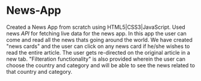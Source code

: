 # News-App
Created a News App from scratch using HTML5|CSS3|JavaScript.
Used news *API* for fetching live data for the news app.
In this app the user can come and read all the news thats going around the world.
We have created "news cards" and the user can click on any news card if he/she wishes to read the entire article.
The user gets re-directed on the original article in a new tab.
"Filteration functionality" is also provided wherein the user can choose the country and category and will be able to see the news related to that country and category.

